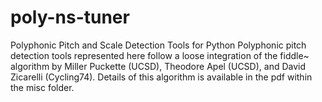 # poly-ns-tuner
Polyphonic Pitch and Scale Detection Tools for Python
Polyphonic pitch detection tools represented here follow a loose integration of the fiddle~ algorithm by Miller Puckette (UCSD), Theodore Apel (UCSD), and David Zicarelli (Cycling74).
Details of this algorithm is available in the pdf within the misc folder.
